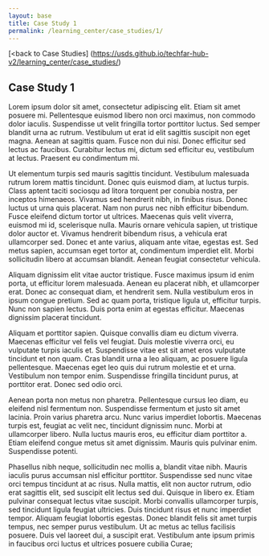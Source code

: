 ```yaml
---
layout: base
title: Case Study 1
permalink: /learning_center/case_studies/1/
---
```


[<back to Case Studies] (https://usds.github.io/techfar-hub-v2/learning_center/case_studies/)

## Case Study 1

Lorem ipsum dolor sit amet, consectetur adipiscing elit. Etiam sit amet posuere mi. Pellentesque euismod libero non orci maximus, non commodo dolor iaculis. Suspendisse ut velit fringilla tortor porttitor luctus. Sed semper blandit urna ac rutrum. Vestibulum ut erat id elit sagittis suscipit non eget magna. Aenean at sagittis quam. Fusce non dui nisi. Donec efficitur sed lectus ac faucibus. Curabitur lectus mi, dictum sed efficitur eu, vestibulum at lectus. Praesent eu condimentum mi.

Ut elementum turpis sed mauris sagittis tincidunt. Vestibulum malesuada rutrum lorem mattis tincidunt. Donec quis euismod diam, at luctus turpis. Class aptent taciti sociosqu ad litora torquent per conubia nostra, per inceptos himenaeos. Vivamus sed hendrerit nibh, in finibus risus. Donec luctus ut urna quis placerat. Nam non purus nec nibh efficitur bibendum. Fusce eleifend dictum tortor ut ultrices. Maecenas quis velit viverra, euismod mi id, scelerisque nulla. Mauris ornare vehicula sapien, ut tristique dolor auctor et. Vivamus hendrerit bibendum risus, a vehicula erat ullamcorper sed. Donec et ante varius, aliquam ante vitae, egestas est. Sed metus sapien, accumsan eget tortor at, condimentum imperdiet elit. Morbi sollicitudin libero at accumsan blandit. Aenean feugiat consectetur vehicula.

Aliquam dignissim elit vitae auctor tristique. Fusce maximus ipsum id enim porta, ut efficitur lorem malesuada. Aenean eu placerat nibh, et ullamcorper erat. Donec ac consequat diam, et hendrerit sem. Nulla vestibulum eros in ipsum congue pretium. Sed ac quam porta, tristique ligula ut, efficitur turpis. Nunc non sapien lectus. Duis porta enim at egestas efficitur. Maecenas dignissim placerat tincidunt.

Aliquam et porttitor sapien. Quisque convallis diam eu dictum viverra. Maecenas efficitur vel felis vel feugiat. Duis molestie viverra orci, eu vulputate turpis iaculis et. Suspendisse vitae est sit amet eros vulputate tincidunt et non quam. Cras blandit urna a leo aliquam, ac posuere ligula pellentesque. Maecenas eget leo quis dui rutrum molestie et et urna. Vestibulum non tempor enim. Suspendisse fringilla tincidunt purus, at porttitor erat. Donec sed odio orci.

Aenean porta non metus non pharetra. Pellentesque cursus leo diam, eu eleifend nisl fermentum non. Suspendisse fermentum et justo sit amet lacinia. Proin varius pharetra arcu. Nunc varius imperdiet lobortis. Maecenas turpis est, feugiat ac velit nec, tincidunt dignissim nunc. Morbi at ullamcorper libero. Nulla luctus mauris eros, eu efficitur diam porttitor a. Etiam eleifend congue metus sit amet dignissim. Mauris quis pulvinar enim. Suspendisse potenti.

Phasellus nibh neque, sollicitudin nec mollis a, blandit vitae nibh. Mauris iaculis purus accumsan nisl efficitur porttitor. Suspendisse sed nunc vitae orci tempus tincidunt at ac risus. Nulla mattis, elit non auctor rutrum, odio erat sagittis elit, sed suscipit elit lectus sed dui. Quisque in libero ex. Etiam pulvinar consequat lectus vitae suscipit. Morbi convallis ullamcorper turpis, sed tincidunt ligula feugiat ultricies. Duis tincidunt risus et nunc imperdiet tempor. Aliquam feugiat lobortis egestas. Donec blandit felis sit amet turpis tempus, nec semper purus vestibulum. Ut ac metus ac tellus facilisis posuere. Duis vel laoreet dui, a suscipit erat. Vestibulum ante ipsum primis in faucibus orci luctus et ultrices posuere cubilia Curae;
